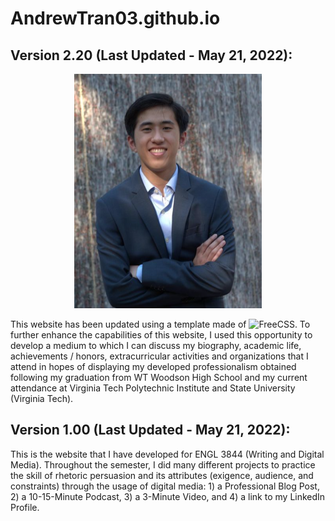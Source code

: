 # AndrewTran03.github.io

## Version 2.20 (Last Updated - May 21, 2022):

<div align="center">
  <img src="assets/images/background-about/andrew-tran-profile-picture.PNG" alt="Andrew Tran - Profile Picture"/>
</div>

This website has been updated using a template made of ![FreeCSS](https://www.free-css.com/free-css-templates/page269/virtual-folio). To further enhance the capabilities of this website, I used this opportunity to develop a medium to which I can discuss my biography, academic life, achievements / honors, extracurricular activities and organizations that I attend in hopes of displaying my developed professionalism obtained following my graduation from WT Woodson High School and my current attendance at Virginia Tech Polytechnic Institute and State University (Virginia Tech).

## Version 1.00 (Last Updated - May 21, 2022):

This is the website that I have developed for ENGL 3844 (Writing and Digital Media). Throughout the semester, I did many different projects to practice the skill of rhetoric persuasion and its attributes (exigence, audience, and constraints) through the usage of digital media: 1) a Professional Blog Post, 2) a 10-15-Minute Podcast, 3) a 3-Minute Video, and 4) a link to my LinkedIn Profile.
